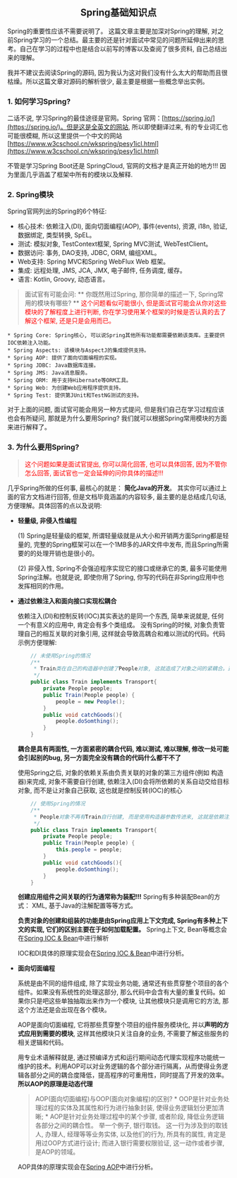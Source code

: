 ## <center> Spring基础知识点 </center>

Spring的重要性应该不需要说明了。 这篇文章主要是加深对Spring的理解, 对之前Spring学习的一个总结。最主要的还是针对面试中常见的问题所延伸出来的思考。自己在学习的过程中也是结合以前写的博客以及查阅了很多资料, 自己总结出来的理解。

我并不建议去阅读Spring的源码, 因为我认为这对我们没有什么太大的帮助而且很枯燥。所以这篇文章对源码的解析很少, 最主要是根据一些概念举出实例。

### 1. 如何学习Spring?
二话不说, 学习Spring的最佳途径是官网。Spring 官网：[https://spring.io/](https://spring.io/)。但是这是全英文的网站, 所以即使翻译过来, 有的专业词汇也可能很模糊, 所以这里提供一个中文的网站[https://www.w3cschool.cn/wkspring/pesy1icl.html](https://www.w3cschool.cn/wkspring/pesy1icl.html)

不管是学习Spring Boot还是 SpringCloud, 官网的文档才是真正开始的地方!!! 因为里面几乎涵盖了框架中所有的模块以及解释.

### 2. Spring模块
Spring官网列出的Spring的6个特征:
* 核心技术: 依赖注入(DI), 面向切面编程(AOP), 事件(events), 资源, i18n, 验证, 数据绑定, 类型转换, SpEL。
* 测试: 模拟对象, TestContext框架, Spring MVC测试, WebTestClient。
* 数据访问: 事务, DAO支持, JDBC, ORM, 编组XML。
* Web支持: Spring MVC和Spring WebFlux Web 框架。
* 集成: 远程处理, JMS, JCA, JMX, 电子邮件, 任务调度, 缓存。
* 语言: Kotlin, Groovy, 动态语言。

> 面试官有可能会问: ** 你既然用过Spring, 那你简单的描述一下, Spring常用的模块有哪些? **
    <font color="red">这个问题看似可能很小, 但是面试官可能会从你对这些模块的了解程度上进行判断, 你在学习使用某个框架的时候是否认真的去了解这个框架, 还是只是会用而已。</font>

    * Spring Core: Spring核心, 可以说Spring其他所有功能都需要依赖该类库。主要提供IOC依赖注入功能。
    * Spring Aspects: 该模块与AspectJ的集成提供支持。
    * Spring AOP: 提供了面向切面编程的实现。
    * Spring JDBC: Java数据库连接。
    * Spring JMS: Java消息服务。
    * Spring ORM: 用于支持Hibernate等ORM工具。
    * Spring Web: 为创建Web应用程序提供支持。
    * Spring Test: 提供第JUnit和TestNG测试的支持。

对于上面的问题, 面试官可能会用另一种方式提问, 但是我们自己在学习过程应该也会有所疑问, 那就是为什么要用Spring?
我们就可以根据Spring常用模块的方面来进行解释了。

### 3. 为什么要用Spring?

> <font color="red">这个问题如果是面试官提出, 你可以简化回答, 也可以具体回答, 因为不管你怎么回答, 面试官也一定会延伸的问你具体的描述!!!</font>

几乎Spring所做的任何事, 最核心的就是： **简化Java的开发**。 其实你可以通过上面的官方文档进行回答, 但是文档毕竟涵盖的内容较多, 最主要的是总结成几句话, 方便理解。具体回答的点以及说明: 

- **轻量级, 非侵入性编程**

    (1) Spring是轻量级的框架, 所谓轻量级就是从大小和开销两方面Spring都是轻量的, 完整的Spring框架可以在一个1MB多的JAR文件中发布, 而且Spring所需要的的处理开销也是很小的。

    (2) 非侵入性, Spring不会强迫程序实现它的接口或继承它的类, 最多可能使用Spring注解。也就是说, 即使你用了Spring, 你写的代码在非Spring应用中也发挥相同的作用。

- **通过依赖注入和面向接口实现松耦合**

    依赖注入(DI)和控制反转(IOC)其实表达的是同一个东西, 简单来说就是, 任何一个有意义的应用中, 肯定会有多个类组成。
    没有Spring的时候, 对象负责管理自己的相互关联的对象引用, 这样就会导致高耦合和难以测试的代码。代码示例方便理解:
    ```java
        // 未使用Spring的情况
        /**
         * Train类在自己的构造器中创建了People对象, 这就造成了对象之间的紧耦合。这个火车可以载人, 但是如果这个火车载物品可能就不行了
         */
        public class Train implements Transport{
            private People people;
            public Train(People people) {
                people = new People();
            }
            public void catchGoods(){
                people.doSomthing();
            }
        }

    ```
    **耦合是具有两面性, 一方面紧密的耦合代码, 难以测试, 难以理解, 修改一处可能会引起别的bug, 另一方面完全没有耦合的代码什么都干不了**

    使用Spring之后, 对象的依赖关系由负责关联的对象的第三方组件(例如 构造器)来完成, 对象不需要自行创建, 依赖注入(DI)会将所依赖的关系自动交给目标对象, 而不是让对象自己获取, 这也就是控制反转(IOC)的核心
    ```java
        // 使用Spring的情况
        /**
         * People对象不再有Train自行创建, 而是使用构造器参数传进来, 这就是依赖注入: 构造器注入,就实现了松耦合。
         */
        public class Train implements Transport{
            private People people;
            public Train(People people) {
                this.people = people;
            }
            public void catchGoods(){
                people.doSomthing();
            }
        }
    ```

    **创建应用组件之间关联的行为通常称为装配!!!** Spring有多种装配Bean的方式： XML, 基于Java的注解配置等等方式。

    **负责对象的创建和组装的功能是由Spring应用上下文完成, Spring有多种上下文的实现, 它们的区别主要在于如何加载配置。** Spring上下文, Bean等概念会在[Spring IOC & Bean](develop_framework/Spring/IOC_Bean.md)中进行解析

    IOC和DI具体的原理实现会在[Spring IOC & Bean](develop_framework/Spring/IOC_Bean.md)中进行分析。

- **面向切面编程**

    系统是由不同的组件组成, 除了实现业务功能, 通常还有些贯穿整个项目的各个组件。如果没有系统性的处理这部分, 那么代码中会含有大量的重复代码。如果你只是吧这些单独抽取出来作为一个模块, 让其他模块只是调用它的方法, 那这个方法还是会出现在各个模块。

    AOP是面向切面编程, 它将那些贯穿整个项目的组件服务模块化, 并以**声明的方式应用到需要的模块**, 这样其他模块只关注自身的业务, 不需要了解这些服务的相关逻辑和代码。

    用专业术语解释就是, 通过预编译方式和运行期间动态代理实现程序功能统一维护的技术。利用AOP可以对业务逻辑的各个部分进行隔离，从而使得业务逻辑各部分之间的耦合度降低，提高程序的可重用性，同时提高了开发的效率。**所以AOP的原理是动态代理**

    > AOP(面向切面编程)与OOP(面向对象编程)的区别?
        * OOP是针对业务处理过程的实体及其属性和行为进行抽象封装, 使得业务逻辑划分更加清晰;
        * AOP是针对业务处理过程中的某个步骤, 或者阶段, 降低业务逻辑各部分之间的耦合性。
        举一个例子, 银行取钱。 这一行为涉及到的取钱人, 办理人, 经理等等业务实体, 以及他们的行为, 所具有的属性, 肯定是用过OOP方式进行设计; 而进入银行需要权限验证, 这一动作或者步骤, 是AOP的领域。

    AOP具体的原理实现会在[Spring AOP](/develop_framework/Spring/Spring_AOP.md)中进行分析。


    





    





